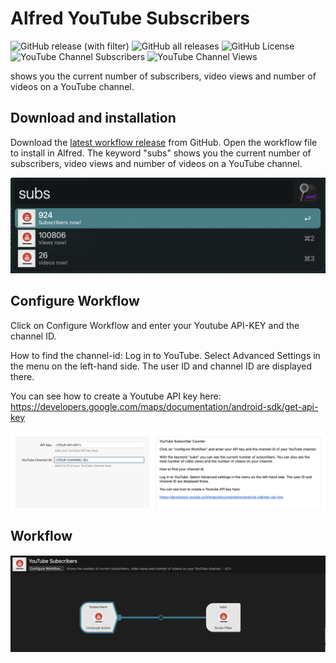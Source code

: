# Alfred YouTube Subscribers
![GitHub release (with filter)](https://img.shields.io/github/v/release/svebeh/alfred_youtube_subscribers)
![GitHub all releases](https://img.shields.io/github/downloads/svebeh/alfred_youtube_subscribers/total)
![GitHub License](https://img.shields.io/github/license/svebeh/alfred_youtube_subscribers)
![YouTube Channel Subscribers](https://img.shields.io/youtube/channel/subscribers/UC7-CdaMugaqytELbE1L4YUA)
![YouTube Channel Views](https://img.shields.io/youtube/channel/views/UC7-CdaMugaqytELbE1L4YUA)

shows you the current number of subscribers, video views and number of videos on a YouTube channel.

## Download and installation
Download the [latest workflow release](https://github.com/svebeh/alfred_youtube_subscribers/releases) from GitHub. Open the workflow file to install in Alfred.
The keyword "subs" shows you the current number of subscribers, video views and number of videos on a YouTube channel.

![screenshot_01.png](images%2Fscreenshot_01.png)

## Configure Workflow
Click on Configure Workflow and enter your Youtube API-KEY and the channel ID. 

How to find the channel-id:
Log in to YouTube. Select Advanced Settings in the menu on the left-hand side. The user ID and channel ID are displayed there.

You can see how to create a Youtube API key here:
https://developers.google.com/maps/documentation/android-sdk/get-api-key

![screenshot_02.png](images%2Fscreenshot_02.png)

## Workflow

![screenshot_03.png](images%2Fscreenshot_03.png)
